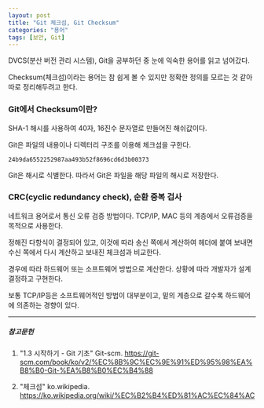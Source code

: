 ```yaml
---
layout: post
title: "Git 체크섬, Git Checksum"
categories: "용어"
tags: [보안, Git]
---
```


DVCS(분산 버전 관리 시스템), Git을 공부하던 중 눈에 익숙한 용어를 읽고 넘어갔다.

Checksum(체크섬)이라는 용어는 참 쉽게 볼 수 있지만 정확한 정의를 모르는 것 같아 따로 정리해두려고 한다.

### Git에서 Checksum이란?

SHA-1 해시를 사용하여 40자, 16진수 문자열로 만들어진 해쉬값이다.

Git은 파일의 내용이나 디렉터리 구조를 이용해 체크섬을 구한다.

```Checksum
24b9da6552252987aa493b52f8696cd6d3b00373
```

Git은 해시로 식별한다. 따라서 Git은 파일을 해당 파일의 해시로 저장한다.


### CRC(cyclic redundancy check), 순환 중복 검사

네트워크 용어로서 통신 오류 검증 방법이다. TCP/IP, MAC 등의 계층에서 오류검증을 목적으로 사용한다.

정해진 다항식이 결정되어 있고, 이것에 따라 송신 쪽에서 계산하여 헤더에 붙여 보내면 수신 쪽에서 다시 계산하고 보내진 체크섬과 비교한다.

경우에 따라 하드웨어 또는 소프트웨어 방법으로 계산한다. 상황에 따라 개발자가 설계 결정하고 구현한다. 

보통 TCP/IP등은 소프트웨어적인 방법이 대부분이고, 밑의 계층으로 갈수록 하드웨어에 의존하는 경향이 있다.


---

##### 참고문헌

1. "1.3 시작하기 - Git 기초" Git-scm. https://git-scm.com/book/ko/v2/%EC%8B%9C%EC%9E%91%ED%95%98%EA%B8%B0-Git-%EA%B8%B0%EC%B4%88

   

2. "체크섬" ko.wikipedia. https://ko.wikipedia.org/wiki/%EC%B2%B4%ED%81%AC%EC%84%AC
